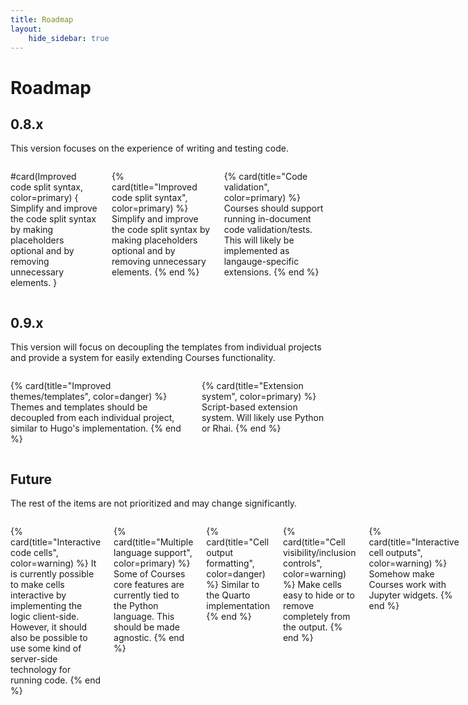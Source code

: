 ```yaml
---
title: Roadmap
layout:
    hide_sidebar: true
---
```


# Roadmap

## 0.8.x
This version focuses on the experience of writing and testing code.

<div class="columns is-multiline banner">


#card(Improved code split syntax, color=primary) {
Simplify and improve the code split syntax by making placeholders optional and by removing unnecessary elements.
}

{% card(title="Improved code split syntax", color=primary) %}
Simplify and improve the code split syntax by making placeholders optional and by removing unnecessary elements.
{% end %}

{% card(title="Code validation", color=primary) %}
Courses should support running in-document code validation/tests. This will likely be implemented as langauge-specific extensions.
{% end %}



</div>

## 0.9.x
This version will focus on decoupling the templates from individual projects and provide a system for easily extending 
Courses functionality.

<div class="columns is-multiline banner">

{% card(title="Improved themes/templates", color=danger) %}
Themes and templates should be decoupled from each individual project, similar to Hugo's implementation.
{% end %}

{% card(title="Extension system", color=primary) %}
Script-based extension system. Will likely use Python or Rhai.
{% end %}

</div>

## Future
The rest of the items are not prioritized and may change significantly.

<div class="columns is-multiline banner">

{% card(title="Interactive code cells", color=warning) %}
It is currently possible to make cells interactive by implementing the logic client-side. However, it should also be 
possible to use some kind of server-side technology for running code.
{% end %}

{% card(title="Multiple language support", color=primary) %}
Some of Courses core features are currently tied to the Python language. This should be made agnostic.
{% end %}

{% card(title="Cell output formatting", color=danger) %}
Similar to the Quarto implementation
{% end %}

{% card(title="Cell visibility/inclusion controls", color=warning) %}
Make cells easy to hide or to remove completely from the output.
{% end %}

{% card(title="Interactive cell outputs", color=warning) %}
Somehow make Courses work with Jupyter widgets.
{% end %}


</div>